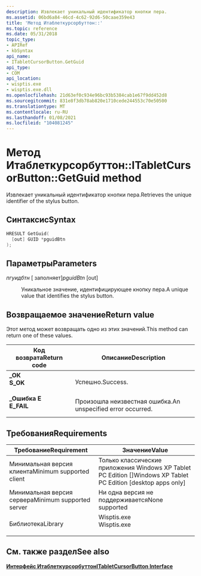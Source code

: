 ```yaml
---
description: Извлекает уникальный идентификатор кнопки пера.
ms.assetid: 06bd6a84-46cd-4c62-92d6-50caae359e43
title: 'Метод Итаблеткурсорбуттон::'
ms.topic: reference
ms.date: 05/31/2018
topic_type:
- APIRef
- kbSyntax
api_name:
- ITabletCursorButton.GetGuid
api_type:
- COM
api_location:
- wisptis.exe
- wisptis.exe.dll
ms.openlocfilehash: 21d63ef0c934e96bc93b5384cab1e67f9dd452d8
ms.sourcegitcommit: 831e8f3db78ab820e1710cede244553c70e50500
ms.translationtype: MT
ms.contentlocale: ru-RU
ms.lasthandoff: 01/08/2021
ms.locfileid: "104081245"
---
```

# <a name="itabletcursorbuttongetguid-method"></a><span data-ttu-id="45bdc-103">Метод Итаблеткурсорбуттон::</span><span class="sxs-lookup"><span data-stu-id="45bdc-103">ITabletCursorButton::GetGuid method</span></span>

<span data-ttu-id="45bdc-104">Извлекает уникальный идентификатор кнопки пера.</span><span class="sxs-lookup"><span data-stu-id="45bdc-104">Retrieves the unique identifier of the stylus button.</span></span>

## <a name="syntax"></a><span data-ttu-id="45bdc-105">Синтаксис</span><span class="sxs-lookup"><span data-stu-id="45bdc-105">Syntax</span></span>


```C++
HRESULT GetGuid(
  [out] GUID *pguidBtn
);
```



## <a name="parameters"></a><span data-ttu-id="45bdc-106">Параметры</span><span class="sxs-lookup"><span data-stu-id="45bdc-106">Parameters</span></span>

<dl> <dt>

<span data-ttu-id="45bdc-107">*пгуидбтн* \[ заполняет\]</span><span class="sxs-lookup"><span data-stu-id="45bdc-107">*pguidBtn* \[out\]</span></span>
</dt> <dd>

<span data-ttu-id="45bdc-108">Уникальное значение, идентифицирующее кнопку пера.</span><span class="sxs-lookup"><span data-stu-id="45bdc-108">A unique value that identifies the stylus button.</span></span>

</dd> </dl>

## <a name="return-value"></a><span data-ttu-id="45bdc-109">Возвращаемое значение</span><span class="sxs-lookup"><span data-stu-id="45bdc-109">Return value</span></span>

<span data-ttu-id="45bdc-110">Этот метод может возвращать одно из этих значений.</span><span class="sxs-lookup"><span data-stu-id="45bdc-110">This method can return one of these values.</span></span>



| <span data-ttu-id="45bdc-111">Код возврата</span><span class="sxs-lookup"><span data-stu-id="45bdc-111">Return code</span></span>                                                                            | <span data-ttu-id="45bdc-112">Описание</span><span class="sxs-lookup"><span data-stu-id="45bdc-112">Description</span></span>                               |
|----------------------------------------------------------------------------------------|-------------------------------------------|
| <dl> <span data-ttu-id="45bdc-113"><dt>**\_ОК**</dt></span><span class="sxs-lookup"><span data-stu-id="45bdc-113"><dt>**S\_OK**</dt></span></span> </dl>   | <span data-ttu-id="45bdc-114">Успешно.</span><span class="sxs-lookup"><span data-stu-id="45bdc-114">Success.</span></span><br/>                       |
| <dl> <span data-ttu-id="45bdc-115"><dt>**\_Ошибка E**</dt></span><span class="sxs-lookup"><span data-stu-id="45bdc-115"><dt>**E\_FAIL**</dt></span></span> </dl> | <span data-ttu-id="45bdc-116">Произошла неизвестная ошибка.</span><span class="sxs-lookup"><span data-stu-id="45bdc-116">An unspecified error occurred.</span></span><br/> |



 

## <a name="requirements"></a><span data-ttu-id="45bdc-117">Требования</span><span class="sxs-lookup"><span data-stu-id="45bdc-117">Requirements</span></span>



| <span data-ttu-id="45bdc-118">Требование</span><span class="sxs-lookup"><span data-stu-id="45bdc-118">Requirement</span></span> | <span data-ttu-id="45bdc-119">Значение</span><span class="sxs-lookup"><span data-stu-id="45bdc-119">Value</span></span> |
|-------------------------------------|----------------------------------------------------------------------------------------|
| <span data-ttu-id="45bdc-120">Минимальная версия клиента</span><span class="sxs-lookup"><span data-stu-id="45bdc-120">Minimum supported client</span></span><br/> | <span data-ttu-id="45bdc-121">Только классические приложения Windows XP Tablet PC Edition \[\]</span><span class="sxs-lookup"><span data-stu-id="45bdc-121">Windows XP Tablet PC Edition \[desktop apps only\]</span></span><br/>                          |
| <span data-ttu-id="45bdc-122">Минимальная версия сервера</span><span class="sxs-lookup"><span data-stu-id="45bdc-122">Minimum supported server</span></span><br/> | <span data-ttu-id="45bdc-123">Ни одна версия не поддерживается</span><span class="sxs-lookup"><span data-stu-id="45bdc-123">None supported</span></span><br/>                                                              |
| <span data-ttu-id="45bdc-124">Библиотека</span><span class="sxs-lookup"><span data-stu-id="45bdc-124">Library</span></span><br/>                  | <dl> <span data-ttu-id="45bdc-125"><dt>Wisptis.exe</dt></span><span class="sxs-lookup"><span data-stu-id="45bdc-125"><dt>Wisptis.exe</dt></span></span> </dl> |



## <a name="see-also"></a><span data-ttu-id="45bdc-126">См. также раздел</span><span class="sxs-lookup"><span data-stu-id="45bdc-126">See also</span></span>

<dl> <dt>

[<span data-ttu-id="45bdc-127">**Интерфейс Итаблеткурсорбуттон**</span><span class="sxs-lookup"><span data-stu-id="45bdc-127">**ITabletCursorButton Interface**</span></span>](itabletcursorbutton.md)
</dt> </dl>

 

 




